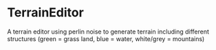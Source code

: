 # TerrainEditor

A terrain editor using perlin noise to generate terrain including different structures (green = grass land, blue = water, white/grey = mountains)
